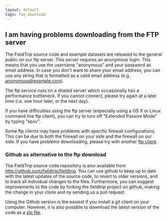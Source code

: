 ```yaml
---
layout: default
tags: faq download
---
```


## I am having problems downloading from the FTP server

The FieldTrip source code and example datasets are released to the general public on our ftp server. This server requires an anonymous login. This means that you use the username "anonymous" and your password as email address. In case you don't want to share your email address, you can use any string that is formatted as a valid email address (e.g. anonymous@example.com).

The ftp service runs on a shared server which occasionally has a performance bottleneck. If you cannot connect, please try again at a later time (i.e. one hour later, or the next day).

If you have difficulties using the ftp server (especially using a OS X or Linux command line ftp client), you can try to turn off "Extended Passive Mode" by typing "epsv".

Some ftp clients may have problems with specific firewall configurations. This can be due to both the firewall on your side and the firewall on our side. If you have problems downloading, please try with another [ftp client](http://www.google.com/search?q=ftp+client).

### Github as alternative to the ftp download 

The FieldTrip source code repository is also available from http://github.com/fieldtrip/fieldtrip. You can use github to keep up to date with the latest updates of the source code, to revert to older versions, and to track all individual changes to the files. Furthermore, you can suggest improvements to the code by forking the fieldtrip project on github, making the change in your clone and ny sending us a pull request.

Using the Github version is the easiest if you install a git client on your computer. However, it is also possible to download the latest version of the code as a [zip file](https://github.com/fieldtrip/fieldtrip/archive/master.zip). 
